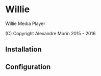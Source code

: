 # Willie

Willie Media Player

(C) Copyright Alexandre Morin 2015 - 2016

## Installation
## Configuration

